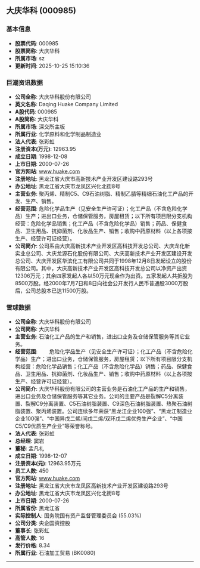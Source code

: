 ## 大庆华科 (000985)

### 基本信息

- **股票代码**: 000985
- **股票简称**: 大庆华科
- **所属市场**: sz
- **更新时间**: 2025-10-25 15:10:36

### 巨潮资讯数据

- **公司全称**: 大庆华科股份有限公司
- **英文名称**: Daqing Huake Company Limited
- **A股代码**: 000985
- **A股简称**: 大庆华科
- **所属市场**: 深交所主板
- **所属行业**: 化学原料和化学制品制造业
- **法人代表**: 张彩虹
- **注册资本(万元)**: 12963.95
- **成立日期**: 1998-12-08
- **上市日期**: 2000-07-26
- **官方网站**: www.huake.com
- **注册地址**: 黑龙江省大庆市高新技术产业开发区建设路293号
- **办公地址**: 黑龙江省大庆市龙凤区兴化北街8号
- **主营业务**: 聚丙烯、精制C5、C9石油树脂、精制乙腈等精细石油化工产品的开发、生产、销售。
- **经营范围**: 危险化学品生产（见安全生产许可证）；化工产品（不含危险化学品）生产；进出口业务，仓储保管服务，房屋租赁；以下所有项目限分支机构经营：危险化学品销售；化工产品（不含危险化学品）销售；药品、保健食品、卫生用品、抗抑菌剂、化妆品生产、销售；收购中药原材料（以上各项按生产、经营许可证经营）。
- **公司简介**: 公司系由大庆高新技术产业开发区高科技开发总公司、大庆龙化新实业总公司、大庆龙源石化股份有限公司、大庆高新技术产业开发区建设开发总公司、大庆开发区华滨化工有限公司共同于1998年12月8日发起设立的股份有限公司。其中，大庆高新技术产业开发区高科技开发总公司以净资产出资12306万元；其余四家发起人各以50万元现金作为出资。五家发起人共折股为8500万股。经2000年7月7日和8日向社会公开发行人民币普通股3000万股后，公司总股本已达11500万股。

### 雪球数据

- **公司全称**: 大庆华科股份有限公司
- **公司简称**: 大庆华科
- **主营业务**: 石油化工产品的生产和销售，进出口业务及仓储保管服务等其它业务。
- **经营范围**: 　　危险化学品生产（见安全生产许可证）；化工产品（不含危险化学品）生产；进出口业务，仓储保管服务，房屋租赁；以下所有项目限分支机构经营：危险化学品销售；化工产品（不含危险化学品）销售；药品、保健食品、卫生用品、抗抑菌剂、化妆品生产、销售；收购中药原材料（以上各项按生产、经营许可证经营）。
- **公司简介**: 大庆华科股份有限公司的主营业务是石油化工产品的生产和销售，进出口业务及仓储保管服务等其它业务。公司的主要产品是裂解C5分离装置、裂解C9分离装置、C5石油树脂装置、C9深色石油树脂装置、热聚石油树脂装置、聚丙烯装置。公司连续多年荣获“黑龙江企业100强”、“黑龙江制造业企业100强”、“中国异戊二烯/间戊二烯/双环戊二烯优秀生产企业”、“中国C5/C9优质生产企业”等荣誉称号。
- **法人代表**: 张彩虹
- **总经理**: 窦岩
- **董秘**: 孟凡礼
- **成立日期**: 1998-12-07
- **注册资本(元)**: 12963.95万元
- **员工人数**: 450
- **官方网站**: www.huake.com
- **注册地址**: 黑龙江省大庆市龙凤区高新技术产业开发区建设路293号
- **办公地址**: 黑龙江省大庆市龙凤区兴化北街8号
- **上市日期**: 2000-07-26
- **所属省份**: 黑龙江省
- **实际控制人**: 国务院国有资产监督管理委员会 (55.03%)
- **公司分类**: 央企国资控股
- **董事长**: 张彩虹
- **高管人数**: 16
- **发行价格**: 8.34
- **所属行业**: 石油加工贸易 (BK0080)

---